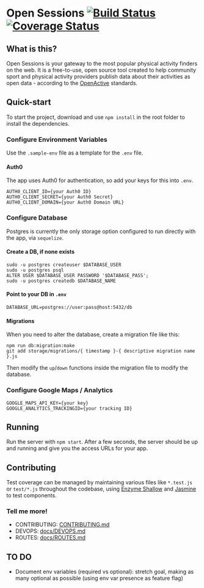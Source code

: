 # Open Sessions [![Build Status](https://travis-ci.org/opensessions/opensessions.svg?branch=master)](https://travis-ci.org/opensessions/opensessions) [![Coverage Status](https://coveralls.io/repos/github/opensessions/opensessions/badge.svg?branch=master)](https://coveralls.io/github/opensessions/opensessions?branch=master)

## What is this?

Open Sessions is your gateway to the most popular physical activity finders on the web. It is a free-to-use, open source tool created to help community sport and physical activity providers publish data about their activities as open data - according to the [OpenActive](http://www.openactive.io) standards.

## Quick-start
To start the project, download and use `npm install` in the root folder to install the dependencies.

### Configure Environment Variables
Use the `.sample-env` file as a template for the `.env` file.

#### Auth0
The app uses Auth0 for authentication, so add your keys for this into `.env`.

    AUTH0_CLIENT_ID={your Auth0 ID}
    AUTH0_CLIENT_SECRET={your Auth0 Secret}
    AUTH0_CLIENT_DOMAIN={your Auth0 Domain URL}

### Configure Database
Postgres is currently the only storage option configured to run directly with the app, via `sequelize`.

#### Create a DB, if none exists

    sudo -u postgres createuser $DATABASE_USER
    sudo -u postgres psql
    ALTER USER $DATABASE_USER PASSWORD '$DATABASE_PASS';
    sudo -u postgres createdb $DATABASE_NAME

#### Point to your DB in `.env`

    DATABASE_URL=postgres://user:pass@host:5432/db

#### Migrations
When you need to alter the database, create a migration file like this:

    npm run db:migration:make
    git add storage/migrations/{ timestamp }-{ descriptive migration name }.js

Then modify the `up`/`down` functions inside the migration file to modify the database.

### Configure Google Maps / Analytics

    GOOGLE_MAPS_API_KEY={your key}
    GOOGLE_ANALYTICS_TRACKINGID={your tracking ID}

## Running
Run the server with `npm start`. After a few seconds, the server should be up and running and give you the access URLs for your app.

## Contributing
Test coverage can be managed by maintaining various files like `*.test.js` or `test/*.js` throughout the codebase, using [Enzyme Shallow](https://github.com/airbnb/enzyme/blob/master/docs/api/shallow.md) and [Jasmine](http://jsfiddle.net/lucassus/4DrrW/) to test components.

### Tell me more!

* CONTRIBUTING: [CONTRIBUTING.md](https://github.com/opensessions/opensessions/blob/master/CONTRIBUTING.md)
* DEVOPS: [docs/DEVOPS.md](https://github.com/opensessions/opensessions/blob/master/docs/DEVOPS.md)
* ROUTES: [docs/ROUTES.md](https://github.com/opensessions/opensessions/blob/master/docs/ROUTES.md)

## TO DO

- Document env variables (required vs optional): stretch goal, making as many optional as possible (using env var presence as feature flag)
